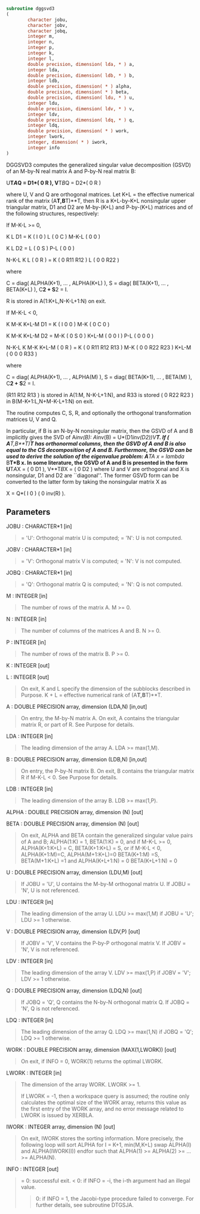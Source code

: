 ```fortran
subroutine dggsvd3
(
        character jobu,
        character jobv,
        character jobq,
        integer m,
        integer n,
        integer p,
        integer k,
        integer l,
        double precision, dimension( lda, * ) a,
        integer lda,
        double precision, dimension( ldb, * ) b,
        integer ldb,
        double precision, dimension( * ) alpha,
        double precision, dimension( * ) beta,
        double precision, dimension( ldu, * ) u,
        integer ldu,
        double precision, dimension( ldv, * ) v,
        integer ldv,
        double precision, dimension( ldq, * ) q,
        integer ldq,
        double precision, dimension( * ) work,
        integer lwork,
        integer, dimension( * ) iwork,
        integer info
)
```

DGGSVD3 computes the generalized singular value decomposition (GSVD)
of an M-by-N real matrix A and P-by-N real matrix B:

U**T*A*Q = D1*( 0 R ),    V**T*B*Q = D2*( 0 R )

where U, V and Q are orthogonal matrices.
Let K+L = the effective numerical rank of the matrix (A**T,B**T)**T,
then R is a K+L-by-K+L nonsingular upper triangular matrix, D1 and
D2 are M-by-(K+L) and P-by-(K+L)  matrices and of the
following structures, respectively:

If M-K-L >= 0,

K  L
D1 =     K ( I  0 )
L ( 0  C )
M-K-L ( 0  0 )

K  L
D2 =   L ( 0  S )
P-L ( 0  0 )

N-K-L  K    L
( 0 R ) = K (  0   R11  R12 )
L (  0    0   R22 )

where

C = diag( ALPHA(K+1), ... , ALPHA(K+L) ),
S = diag( BETA(K+1),  ... , BETA(K+L) ),
C**2 + S**2 = I.

R is stored in A(1:K+L,N-K-L+1:N) on exit.

If M-K-L < 0,

K M-K K+L-M
D1 =   K ( I  0    0   )
M-K ( 0  C    0   )

K M-K K+L-M
D2 =   M-K ( 0  S    0  )
K+L-M ( 0  0    I  )
P-L ( 0  0    0  )

N-K-L  K   M-K  K+L-M
( 0 R ) =     K ( 0    R11  R12  R13  )
M-K ( 0     0   R22  R23  )
K+L-M ( 0     0    0   R33  )

where

C = diag( ALPHA(K+1), ... , ALPHA(M) ),
S = diag( BETA(K+1),  ... , BETA(M) ),
C**2 + S**2 = I.

(R11 R12 R13 ) is stored in A(1:M, N-K-L+1:N), and R33 is stored
( 0  R22 R23 )
in B(M-K+1:L,N+M-K-L+1:N) on exit.

The routine computes C, S, R, and optionally the orthogonal
transformation matrices U, V and Q.

In particular, if B is an N-by-N nonsingular matrix, then the GSVD of
A and B implicitly gives the SVD of A*inv(B):
A*inv(B) = U*(D1*inv(D2))*V**T.
If ( A**T,B**T)**T  has orthonormal columns, then the GSVD of A and B is
also equal to the CS decomposition of A and B. Furthermore, the GSVD
can be used to derive the solution of the eigenvalue problem:
A**T*A x = lambda* B**T*B x.
In some literature, the GSVD of A and B is presented in the form
U**T*A*X = ( 0 D1 ),   V**T*B*X = ( 0 D2 )
where U and V are orthogonal and X is nonsingular, D1 and D2 are
``diagonal''.  The former GSVD form can be converted to the latter
form by taking the nonsingular matrix X as

X = Q*( I   0    )
( 0 inv(R) ).

## Parameters
JOBU : CHARACTER*1 [in]
> = 'U':  Orthogonal matrix U is computed;
> = 'N':  U is not computed.

JOBV : CHARACTER*1 [in]
> = 'V':  Orthogonal matrix V is computed;
> = 'N':  V is not computed.

JOBQ : CHARACTER*1 [in]
> = 'Q':  Orthogonal matrix Q is computed;
> = 'N':  Q is not computed.

M : INTEGER [in]
> The number of rows of the matrix A.  M >= 0.

N : INTEGER [in]
> The number of columns of the matrices A and B.  N >= 0.

P : INTEGER [in]
> The number of rows of the matrix B.  P >= 0.

K : INTEGER [out]

L : INTEGER [out]
> 
> On exit, K and L specify the dimension of the subblocks
> described in Purpose.
> K + L = effective numerical rank of (A**T,B**T)**T.

A : DOUBLE PRECISION array, dimension (LDA,N) [in,out]
> On entry, the M-by-N matrix A.
> On exit, A contains the triangular matrix R, or part of R.
> See Purpose for details.

LDA : INTEGER [in]
> The leading dimension of the array A. LDA >= max(1,M).

B : DOUBLE PRECISION array, dimension (LDB,N) [in,out]
> On entry, the P-by-N matrix B.
> On exit, B contains the triangular matrix R if M-K-L < 0.
> See Purpose for details.

LDB : INTEGER [in]
> The leading dimension of the array B. LDB >= max(1,P).

ALPHA : DOUBLE PRECISION array, dimension (N) [out]

BETA : DOUBLE PRECISION array, dimension (N) [out]
> 
> On exit, ALPHA and BETA contain the generalized singular
> value pairs of A and B;
> ALPHA(1:K) = 1,
> BETA(1:K)  = 0,
> and if M-K-L >= 0,
> ALPHA(K+1:K+L) = C,
> BETA(K+1:K+L)  = S,
> or if M-K-L < 0,
> ALPHA(K+1:M)=C, ALPHA(M+1:K+L)=0
> BETA(K+1:M) =S, BETA(M+1:K+L) =1
> and
> ALPHA(K+L+1:N) = 0
> BETA(K+L+1:N)  = 0

U : DOUBLE PRECISION array, dimension (LDU,M) [out]
> If JOBU = 'U', U contains the M-by-M orthogonal matrix U.
> If JOBU = 'N', U is not referenced.

LDU : INTEGER [in]
> The leading dimension of the array U. LDU >= max(1,M) if
> JOBU = 'U'; LDU >= 1 otherwise.

V : DOUBLE PRECISION array, dimension (LDV,P) [out]
> If JOBV = 'V', V contains the P-by-P orthogonal matrix V.
> If JOBV = 'N', V is not referenced.

LDV : INTEGER [in]
> The leading dimension of the array V. LDV >= max(1,P) if
> JOBV = 'V'; LDV >= 1 otherwise.

Q : DOUBLE PRECISION array, dimension (LDQ,N) [out]
> If JOBQ = 'Q', Q contains the N-by-N orthogonal matrix Q.
> If JOBQ = 'N', Q is not referenced.

LDQ : INTEGER [in]
> The leading dimension of the array Q. LDQ >= max(1,N) if
> JOBQ = 'Q'; LDQ >= 1 otherwise.

WORK : DOUBLE PRECISION array, dimension (MAX(1,LWORK)) [out]
> On exit, if INFO = 0, WORK(1) returns the optimal LWORK.

LWORK : INTEGER [in]
> The dimension of the array WORK. LWORK >= 1.
> 
> If LWORK = -1, then a workspace query is assumed; the routine
> only calculates the optimal size of the WORK array, returns
> this value as the first entry of the WORK array, and no error
> message related to LWORK is issued by XERBLA.

IWORK : INTEGER array, dimension (N) [out]
> On exit, IWORK stores the sorting information. More
> precisely, the following loop will sort ALPHA
> for I = K+1, min(M,K+L)
> swap ALPHA(I) and ALPHA(IWORK(I))
> endfor
> such that ALPHA(1) >= ALPHA(2) >= ... >= ALPHA(N).

INFO : INTEGER [out]
> = 0:  successful exit.
> < 0:  if INFO = -i, the i-th argument had an illegal value.
> > 0:  if INFO = 1, the Jacobi-type procedure failed to
> converge.  For further details, see subroutine DTGSJA.
